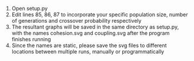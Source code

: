 1. Open setup.py
2. Edit lines 85, 86, 87 to incorporate your specific population size, number of generations and crossover probability respectively
3. The resultant graphs will be saved in the same directory as setup.py, with the names cohesion.svg and coupling.svg after the program finishes running
4. Since the names are static, please save the svg files to different locations between multiple runs, manually or programmatically
